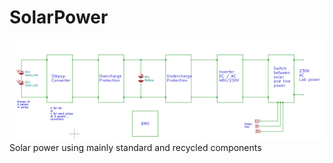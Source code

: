 # SolarPower

![Picture](SolarOverview.png)
Solar power using mainly standard and recycled components
